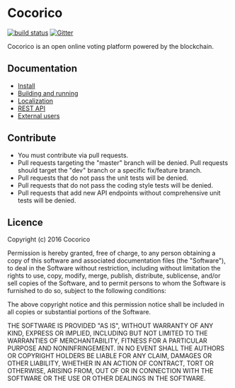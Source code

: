 # Cocorico

[![build status](https://travis-ci.org/promethe42/cocorico.svg?branch=master)](https://travis-ci.org/promethe42/cocorico) [![Gitter](https://img.shields.io/gitter/room/nwjs/nw.js.svg?maxAge=2592000)](https://gitter.im/cocorico-vote/Lobby?utm_source=share-link&utm_medium=link&utm_campaign=share-link)

Cocorico is an open online voting platform powered by the blockchain.

## Documentation

* [Install](./doc/Install.md)
* [Building and running](./doc/Building_and_running.md)
* [Localization](./doc/Localization.md)
* [REST API](https://cocorico.cc/documentation/index.html)
* [External users](./doc/External_Users.md)

## Contribute

* You must contribute via pull requests.
* Pull requests targeting the "master" branch will be denied. Pull requests should target the "dev" branch or a specific fix/feature branch.
* Pull requests that do not pass the unit tests will be denied.
* Pull requests that do not pass the coding style tests will be denied.
* Pull requests that add new API endpoints without comprehensive unit tests will be denied.

## Licence

Copyright (c) 2016 Cocorico

Permission is hereby granted, free of charge, to any person obtaining a copy of this software and associated documentation files (the "Software"), to deal in the Software without restriction, including without limitation the rights to use, copy, modify, merge, publish, distribute, sublicense, and/or sell copies of the Software, and to permit persons to whom the Software is furnished to do so, subject to the following conditions:

The above copyright notice and this permission notice shall be included in all copies or substantial portions of the Software.

THE SOFTWARE IS PROVIDED "AS IS", WITHOUT WARRANTY OF ANY KIND, EXPRESS OR IMPLIED, INCLUDING BUT NOT LIMITED TO THE WARRANTIES OF MERCHANTABILITY, FITNESS FOR A PARTICULAR PURPOSE AND NONINFRINGEMENT. IN NO EVENT SHALL THE AUTHORS OR COPYRIGHT HOLDERS BE LIABLE FOR ANY CLAIM, DAMAGES OR OTHER LIABILITY, WHETHER IN AN ACTION OF CONTRACT, TORT OR OTHERWISE, ARISING FROM, OUT OF OR IN CONNECTION WITH THE SOFTWARE OR THE USE OR OTHER DEALINGS IN THE SOFTWARE.
